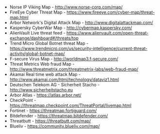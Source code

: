 - Norse IP Viking Map - http://www.norse-corp.com/map/
- FireEye Cyber Threat Map - https://www.fireeye.com/cyber-map/threat-map.html   
- Arbor Network's Digital Attack Map - http://www.digitalattackmap.com/
- Kaspersky CyberWar Map - http://cybermap.kaspersky.com/
- AlienVault Live threat feed - https://www.alienvault.com/open-threat-exchange/dashboard#/threats/top
- Trend Micro Global Botnet threat Map - https://www.trendmicro.com/us/security-intelligence/current-threat-activity/global-botnet-map/
- F-secure Virus Map - http://worldmap3.f-secure.com/       
- Threat Metrics Web fraud Map - http://www.threatmetrix.com/threatmetrix-labs/web-fraud-map/
- Akamai Real time web attack Map - http://www.akamai.com/html/technology/dataviz1.html
- Deutschen Telekom AG - Sicherheit Stacho - http://www.sicherheitstacho.eu
- Arbor Atlas - https://atlas.arbor.net/
- CheckPoint - https://threatmap.checkpoint.com/ThreatPortal/livemap.html
- Fortinet - https://threatmap.fortiguard.com/
- Bitdefender - https://threatmap.bitdefender.com/
- Threatbutt - https://threatbutt.com/map/
- Blueliv - https://community.blueliv.com/map/

